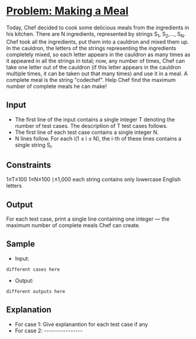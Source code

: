 # [Problem: Making a Meal](https://www.codechef.com/problems/CFMM)

Today, Chef decided to cook some delicious meals from the ingredients in his kitchen. There are N ingredients, represented by strings S<sub>1</sub>, S<sub>2</sub>,..., S<sub>N</sub>. Chef took all the ingredients, put them into a cauldron and mixed them up. <br>
In the cauldron, the letters of the strings representing the ingredients completely mixed, so each letter appears in the cauldron as many times as it appeared in all the strings in total; now, any number of times, Chef can take one letter out of the cauldron (if this letter appears in the cauldron multiple times, it can be taken out that many times) and use it in a meal. A complete meal is the string "codechef". Help Chef find the maximum number of complete meals he can make!

## Input

- The first line of the input contains a single integer T denoting the number of test cases. The description of T test cases follows.
- The first line of each test case contains a single integer N.
- N lines follow. For each i(1 ≤ i ≤ N), the i-th of these lines contains a single string S<sub>i</sub>.

## Constraints

1≤T≤100
1≤N≤100
 ∣≤1,000
each string contains only lowercase English letters

## Output

For each test case, print a single line containing one integer — the maximum number of complete meals Chef can create.

## Sample

- Input:
```
different cases here
```

- Output:
```
different outputs here
```

## Explanation

- For case 1: Give explanantion for each test case if any <br>
- For case 2: ----------------
